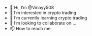 - 👋 Hi, I’m @Vinayy508
- 👀 I’m interested in crypto trading
- 🌱 I’m currently learning crypto trading
- 💞️ I’m looking to collaborate on ...
- 📫 How to reach me 

<!---
Vinayy508/Vinayy508 is a ✨ special ✨ repository because its `README.md` (this file) appears on your GitHub profile.
You can click the Preview link to take a look at your changes.
--->
